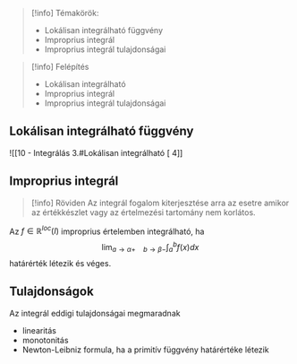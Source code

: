 > [!info] Témakörök:
> - Lokálisan integrálható függvény
> - Improprius integrál
> - Improprius integrál tulajdonságai

> [!info] Felépítés
> - Lokálisan integrálható
> - Improprius integrál
> - Improprius integrál tulajdonságai

## Lokálisan integrálható függvény
![[10 - Integrálás 3.#Lokálisan integrálható [ 4]]
## Improprius integrál
> [!info] Röviden
> Az integrál fogalom kiterjesztése arra az esetre amikor az értékkészlet vagy az értelmezési tartomány nem korlátos.

Az $f\in\mathbb{R}^{loc}(I)$ improprius értelemben integrálható, ha
$$\lim_{a\to\alpha+\quad b\to\beta-}\int_a^bf(x)dx$$
határérték létezik és véges.
## Tulajdonságok
Az integrál eddigi tulajdonságai megmaradnak
- linearitás
- monotonitás
- Newton-Leibniz formula, ha a primitív függvény határértéke létezik